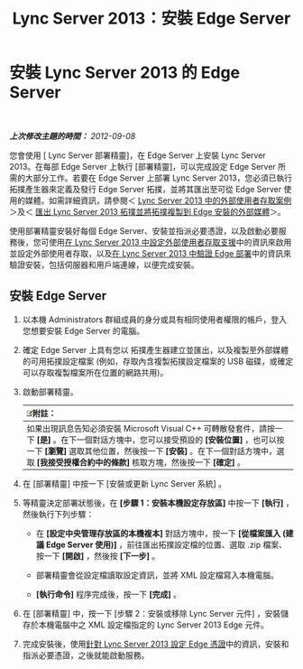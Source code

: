 ﻿---
title: Lync Server 2013：安裝 Edge Server
TOCTitle: 安裝 Edge Server
ms:assetid: 1655ab69-3899-4ee4-a1cc-8243bc1bfa0f
ms:mtpsurl: https://technet.microsoft.com/zh-tw/library/Gg398230(v=OCS.15)
ms:contentKeyID: 49290199
ms.date: 08/10/2015
mtps_version: v=OCS.15
ms.translationtype: HT
---

# 安裝 Lync Server 2013 的 Edge Server

 

_**上次修改主題的時間：** 2012-09-08_

您會使用 \[ Lync Server 部署精靈\]，在 Edge Server 上安裝 Lync Server 2013。在每部 Edge Server 上執行 \[部署精靈\]，可以完成設定 Edge Server 所需的大部分工作。若要在 Edge Server 上部署 Lync Server 2013，您必須已執行 拓撲產生器來定義及發行 Edge Server 拓撲，並將其匯出至可從 Edge Server 使用的媒體。如需詳細資訊，請參閱＜ [Lync Server 2013 中的外部使用者存取案例](lync-server-2013-scenarios-for-external-user-access.md)＞及＜ [匯出 Lync Server 2013 拓撲並將拓撲複製到 Edge 安裝的外部媒體](lync-server-2013-export-your-topology-and-copy-it-to-external-media-for-edge-installation.md)＞。

使用部署精靈安裝好每個 Edge Server、安裝並指派必要憑證，以及啟動必要服務後，您可使用[在 Lync Server 2013 中設定外部使用者存取支援](lync-server-2013-configuring-support-for-external-user-access.md)中的資訊來啟用並設定外部使用者存取，以及[在 Lync Server 2013 中驗證 Edge 部署](lync-server-2013-verifying-your-edge-deployment.md)中的資訊來驗證安裝，包括伺服器和用戶端連線，以便完成安裝。

## 安裝 Edge Server

1.  以本機 Administrators 群組成員的身分或具有相同使用者權限的帳戶，登入您想要安裝 Edge Server 的電腦。

2.  確定 Edge Server 上具有您以 拓撲產生器建立並匯出，以及複製至外部媒體的可用拓撲設定檔案 (例如，存取內含複製拓撲設定檔案的 USB 磁碟，或確定可以存取複製檔案所在位置的網路共用)。

3.  啟動部署精靈。
    
    <table>
    <thead>
    <tr class="header">
    <th><img src="images/Gg398811.note(OCS.15).gif" title="note" alt="note" />附註：</th>
    </tr>
    </thead>
    <tbody>
    <tr class="odd">
    <td>如果出現訊息告知必須安裝 Microsoft Visual C++ 可轉散發套件，請按一下 <strong>[是]</strong> 。在下一個對話方塊中，您可以接受預設的 <strong>[安裝位置]</strong> ，也可以按一下 <strong>[瀏覽]</strong> 選取其他位置，然後按一下 <strong>[安裝]</strong> 。在下一個對話方塊中，選取 <strong>[我接受授權合約中的條款]</strong> 核取方塊，然後按一下 <strong>[確定]</strong> 。</td>
    </tr>
    </tbody>
    </table>


4.  在 \[部署精靈\] 中按一下 \[安裝或更新 Lync Server 系統\] 。

5.  等精靈決定部署狀態後，在 **\[步驟 1：安裝本機設定存放區\]** 中按一下 **\[執行\]** ，然後執行下列步驟：
    
      - 在 **\[設定中央管理存放區的本機複本\]** 對話方塊中，按一下 **\[從檔案匯入 (建議 Edge Server 使用)\]** ，前往匯出拓撲設定檔的位置、選取 .zip 檔案、按一下 **\[開啟\]** ，然後按 **\[下一步\]** 。
    
      - 部署精靈會從設定檔讀取設定資訊，並將 XML 設定檔寫入本機電腦。
    
      - **\[執行命令\]** 程序完成後，按一下 **\[完成\]** 。

6.  在 \[部署精靈\] 中，按一下 \[步驟 2：安裝或移除 Lync Server 元件\] ，安裝儲存於本機電腦中之 XML 設定檔指定的 Lync Server 2013 Edge 元件。

7.  完成安裝後，使用[針對 Lync Server 2013 設定 Edge 憑證](lync-server-2013-set-up-edge-certificates.md)中的資訊，安裝和指派必要憑證，之後就能啟動服務。

